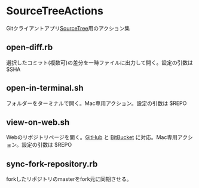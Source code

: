 # SourceTreeActions

Gitクライアントアプリ[SourceTree](https://www.sourcetreeapp.com)用のアクション集

## open-diff.rb

選択したコミット(複数可)の差分を一時ファイルに出力して開く。設定の引数は $SHA

## open-in-terminal.sh

フォルダーをターミナルで開く。Mac専用アクション。設定の引数は $REPO

## view-on-web.sh

Webのリポジトリページを開く。[GitHub](https://github.com) と [BitBucket](https://bitbucket.org) に対応。Mac専用アクション。設定の引数は $REPO

## sync-fork-repository.rb

forkしたリポジトリのmasterをfork元に同期させる。
